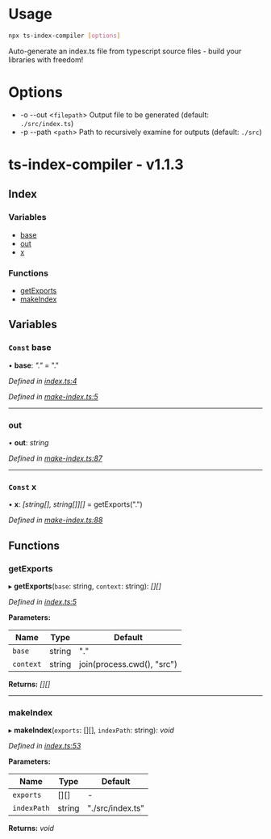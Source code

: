 
<a name="__climd"></a>

# Usage
```bash
npx ts-index-compiler [options]
```
Auto-generate an index.ts file from typescript source files - build your libraries with freedom!
# Options
* -o --out \<`filepath`> Output file to be generated (default: `./src/index.ts`)
* -p --path \<`path`> Path to recursively examine for outputs (default: `./src`)

<a name="_librarymd"></a>


# ts-index-compiler - v1.1.3

## Index

### Variables

* [base](#const-base)
* [out](#out)
* [x](#const-x)

### Functions

* [getExports](#getexports)
* [makeIndex](#makeindex)

## Variables

### `Const` base

• **base**: *"."* = "."

*Defined in [index.ts:4](https://github.com/rhdeck/ts-index-compiler/blob/c940c4a/src/index.ts#L4)*

*Defined in [make-index.ts:5](https://github.com/rhdeck/ts-index-compiler/blob/c940c4a/src/make-index.ts#L5)*

___

###  out

• **out**: *string*

*Defined in [make-index.ts:87](https://github.com/rhdeck/ts-index-compiler/blob/c940c4a/src/make-index.ts#L87)*

___

### `Const` x

• **x**: *[string[], string[]][]* = getExports(".")

*Defined in [make-index.ts:88](https://github.com/rhdeck/ts-index-compiler/blob/c940c4a/src/make-index.ts#L88)*

## Functions

###  getExports

▸ **getExports**(`base`: string, `context`: string): *[][]*

*Defined in [index.ts:5](https://github.com/rhdeck/ts-index-compiler/blob/c940c4a/src/index.ts#L5)*

**Parameters:**

Name | Type | Default |
------ | ------ | ------ |
`base` | string | "." |
`context` | string | join(process.cwd(), "src") |

**Returns:** *[][]*

___

###  makeIndex

▸ **makeIndex**(`exports`: [][], `indexPath`: string): *void*

*Defined in [index.ts:53](https://github.com/rhdeck/ts-index-compiler/blob/c940c4a/src/index.ts#L53)*

**Parameters:**

Name | Type | Default |
------ | ------ | ------ |
`exports` | [][] | - |
`indexPath` | string | "./src/index.ts" |

**Returns:** *void*
